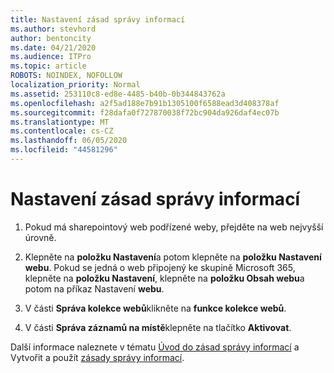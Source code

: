 ```yaml
---
title: Nastavení zásad správy informací
ms.author: stevhord
author: bentoncity
ms.date: 04/21/2020
ms.audience: ITPro
ms.topic: article
ROBOTS: NOINDEX, NOFOLLOW
localization_priority: Normal
ms.assetid: 253110c8-ed8e-4485-b40b-0b344843762a
ms.openlocfilehash: a2f5ad188e7b91b1305100f6588ead3d408378af
ms.sourcegitcommit: f28dafa0f727870038f72bc904da926daf4ec07b
ms.translationtype: MT
ms.contentlocale: cs-CZ
ms.lasthandoff: 06/05/2020
ms.locfileid: "44581296"
---
```

# <a name="set-up-information-management-policies"></a>Nastavení zásad správy informací

1. Pokud má sharepointový web podřízené weby, přejděte na web nejvyšší úrovně.
    
2. Klepněte na **položku Nastavení**a potom klepněte na **položku Nastavení webu**. Pokud se jedná o web připojený ke skupině Microsoft 365, klepněte na **položku Nastavení**, klepněte na **položku Obsah webu**a potom na příkaz Nastavení **webu**.
    
3. V části **Správa kolekce webů**klikněte na **funkce kolekce webů**.
    
4. V části **Správa záznamů na místě**klepněte na tlačítko **Aktivovat**.
    
Další informace naleznete v tématu [Úvod do zásad správy informací](https://go.microsoft.com/fwlink/?linkid=404239) a Vytvořit a použít [zásady správy informací](https://go.microsoft.com/fwlink/?linkid=2003916).
  

